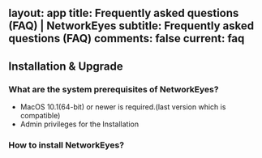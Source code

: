 layout: app
title: Frequently asked questions (FAQ) | NetworkEyes
subtitle: Frequently asked questions (FAQ)
comments: false
current: faq
---


## Installation & Upgrade

### What are the system prerequisites of NetworkEyes?
- MacOS 10.1(64-bit) or newer is required.(last version which is compatible)
- Admin privileges for the Installation


### How to install NetworkEyes?
